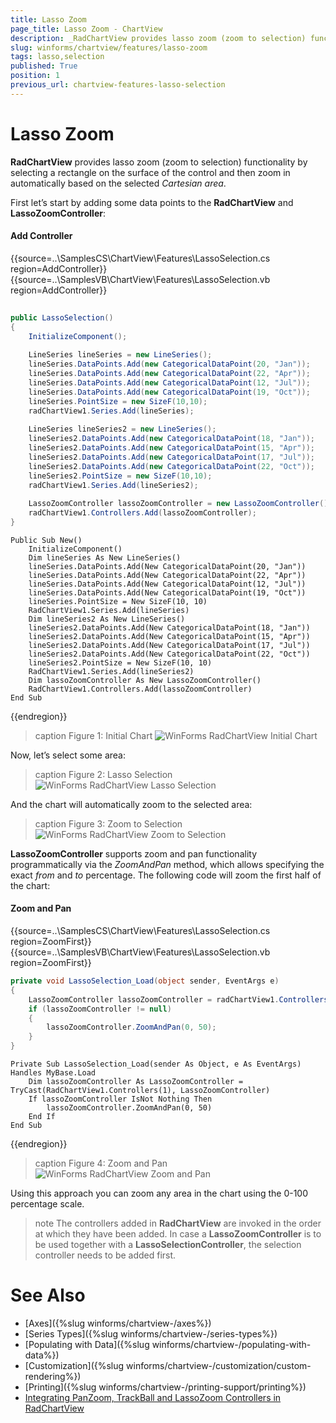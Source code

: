 ```yaml
---
title: Lasso Zoom
page_title: Lasso Zoom - ChartView
description: _RadChartView provides lasso zoom (zoom to selection) functionality by selecting a rectangle on the surface of the control and then zoom in automatically based on the selected Cartesian area
slug: winforms/chartview/features/lasso-zoom
tags: lasso,selection
published: True
position: 1
previous_url: chartview-features-lasso-selection
---
```


# Lasso Zoom

__RadChartView__ provides lasso zoom (zoom to selection) functionality by selecting a rectangle on the surface of the control and then zoom in automatically based on the selected *Cartesian area*.

First let’s start by adding some data points to the __RadChartView__ and __LassoZoomController__: 

#### Add Controller

{{source=..\SamplesCS\ChartView\Features\LassoSelection.cs region=AddController}} 
{{source=..\SamplesVB\ChartView\Features\LassoSelection.vb region=AddController}} 

````C#
        
public LassoSelection()
{
    InitializeComponent();
    
    LineSeries lineSeries = new LineSeries();
    lineSeries.DataPoints.Add(new CategoricalDataPoint(20, "Jan"));
    lineSeries.DataPoints.Add(new CategoricalDataPoint(22, "Apr"));
    lineSeries.DataPoints.Add(new CategoricalDataPoint(12, "Jul"));
    lineSeries.DataPoints.Add(new CategoricalDataPoint(19, "Oct"));
    lineSeries.PointSize = new SizeF(10,10);
    radChartView1.Series.Add(lineSeries);
    
    LineSeries lineSeries2 = new LineSeries();
    lineSeries2.DataPoints.Add(new CategoricalDataPoint(18, "Jan"));
    lineSeries2.DataPoints.Add(new CategoricalDataPoint(15, "Apr"));
    lineSeries2.DataPoints.Add(new CategoricalDataPoint(17, "Jul"));
    lineSeries2.DataPoints.Add(new CategoricalDataPoint(22, "Oct"));
    lineSeries2.PointSize = new SizeF(10,10);            
    radChartView1.Series.Add(lineSeries2);
    
    LassoZoomController lassoZoomController = new LassoZoomController();
    radChartView1.Controllers.Add(lassoZoomController);
}

````
````VB.NET
Public Sub New()
    InitializeComponent()
    Dim lineSeries As New LineSeries()
    lineSeries.DataPoints.Add(New CategoricalDataPoint(20, "Jan"))
    lineSeries.DataPoints.Add(New CategoricalDataPoint(22, "Apr"))
    lineSeries.DataPoints.Add(New CategoricalDataPoint(12, "Jul"))
    lineSeries.DataPoints.Add(New CategoricalDataPoint(19, "Oct"))
    lineSeries.PointSize = New SizeF(10, 10)
    RadChartView1.Series.Add(lineSeries)
    Dim lineSeries2 As New LineSeries()
    lineSeries2.DataPoints.Add(New CategoricalDataPoint(18, "Jan"))
    lineSeries2.DataPoints.Add(New CategoricalDataPoint(15, "Apr"))
    lineSeries2.DataPoints.Add(New CategoricalDataPoint(17, "Jul"))
    lineSeries2.DataPoints.Add(New CategoricalDataPoint(22, "Oct"))
    lineSeries2.PointSize = New SizeF(10, 10)
    RadChartView1.Series.Add(lineSeries2)
    Dim lassoZoomController As New LassoZoomController()
    RadChartView1.Controllers.Add(lassoZoomController)
End Sub

````

{{endregion}} 

>caption Figure 1: Initial Chart
![WinForms RadChartView Initial Chart](images/chartview-features-lasso-selection001.png)

Now, let’s select some area:

>caption Figure 2: Lasso Selection
![WinForms RadChartView Lasso Selection](images/chartview-features-lasso-selection002.png)

And the chart will automatically zoom to the selected area:

>caption Figure 3: Zoom to Selection
![WinForms RadChartView Zoom to Selection](images/chartview-features-lasso-selection003.png)

__LassoZoomController__ supports zoom and pan functionality programmatically via the *ZoomAndPan*  method, which allows specifying the exact *from* and *to* percentage. The following code will zoom the first half of the chart: 

#### Zoom and Pan

{{source=..\SamplesCS\ChartView\Features\LassoSelection.cs region=ZoomFirst}} 
{{source=..\SamplesVB\ChartView\Features\LassoSelection.vb region=ZoomFirst}} 

````C#
private void LassoSelection_Load(object sender, EventArgs e)
{
    LassoZoomController lassoZoomController = radChartView1.Controllers[1] as LassoZoomController;
    if (lassoZoomController != null)
    {
        lassoZoomController.ZoomAndPan(0, 50);
    }
}

````
````VB.NET
Private Sub LassoSelection_Load(sender As Object, e As EventArgs) Handles MyBase.Load
    Dim lassoZoomController As LassoZoomController = TryCast(RadChartView1.Controllers(1), LassoZoomController)
    If lassoZoomController IsNot Nothing Then
        lassoZoomController.ZoomAndPan(0, 50)
    End If
End Sub

````

{{endregion}} 

>caption Figure 4: Zoom and Pan
![WinForms RadChartView Zoom and Pan](images/chartview-features-lasso-selection004.png)

Using this approach you can zoom any area in the chart using the 0-100 percentage scale.

>note The controllers added in **RadChartView** are invoked in the order at which they have been added. In case a **LassoZoomController** is to be used together with a **LassoSelectionController**, the selection controller needs to be added first. 

# See Also

* [Axes]({%slug winforms/chartview-/axes%})
* [Series Types]({%slug winforms/chartview-/series-types%})
* [Populating with Data]({%slug winforms/chartview-/populating-with-data%})
* [Customization]({%slug winforms/chartview-/customization/custom-rendering%})
* [Printing]({%slug winforms/chartview-/printing-support/printing%})
* [Integrating PanZoom, TrackBall and LassoZoom Controllers in RadChartView](http://www.telerik.com/support/kb/winforms/details/integrating-panzoom-trackball-and-lassozoom-controllers-in-radchartview)

